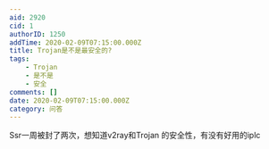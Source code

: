 ```yaml
---
aid: 2920
cid: 1
authorID: 1250
addTime: 2020-02-09T07:15:00.000Z
title: Trojan是不是最安全的?
tags:
    - Trojan
    - 是不是
    - 安全
comments: []
date: 2020-02-09T07:15:00.000Z
category: 问答
---
```


Ssr一周被封了两次，想知道v2ray和Trojan 的安全性，有没有好用的iplc
